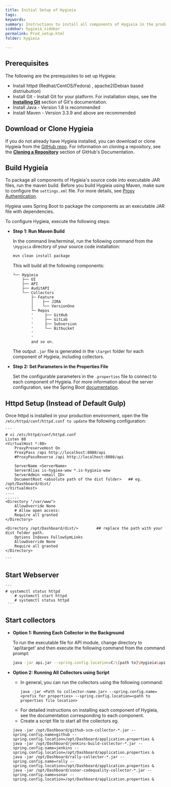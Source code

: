```yaml
---
title: Initial Setup of Hygieia
tags:
keywords:
summary: Instructions to install all components of Hygieia in the production environment
sidebar: hygieia_sidebar
permalink: Prod_setup.html
folder: hygieia

---
```


## Prerequisites

The following are the prerequisites to set up Hygieia:
- Install httpd (Redhat/CentOS/Fedora) , apache2(Debian based distriubution)
- Install Git - Install Git for your platform. For installation steps, see the [**Installing Git**](https://git-scm.com/book/en/v2/Getting-Started-Installing-Git) section of Git's documentation.
- Install Java - Version 1.8 is recommended
- Install Maven - Version 3.3.9 and above are recommended

## Download or Clone Hygieia

If you do not already have Hygieia installed, you can download or clone Hygieia from the [GitHub repo](https://github.com/capitalone/Hygieia). For information on cloning a repository, see the [**Cloning a Repository**](https://help.github.com/articles/cloning-a-repository/) section of GitHub's Documentation.
 
## Build Hygieia

To package all components of Hygieia's source code into executable JAR files, run the maven build. Before you build Hygieia using Maven, make sure to configure the `settings.xml` file. For more details, see [Proxy Authentication](proxyauthentication.md).

Hygieia uses Spring Boot to package the components as an executable JAR file with dependencies.

To configure Hygieia, execute the following steps:

*	**Step 1: Run Maven Build**

	In the command line/terminal, run the following command from the `\Hygieia` directory of your source code installation:
	 
	```bash
	mvn clean install package
	```

	This will build all the following components:

	~~~
	└── Hygieia
		├── UI
		├── API
		├── AuditAPI
		└── Collectors
			├─ Feature
			│    ├── JIRA
			│    └── VersionOne
			└─ Repos
			'     ├── GitHub
			'     ├── GitLab
			'     ├── Subversion 
			'     └── Bitbucket
			'
			'
			and so on. 		   
	~~~

	The output `.jar` file is generated in the `\target` folder for each component of Hygieia, including collectors.

*	**Step 2: Set Parameters in the Properties File**
	
	Set the configurable parameters in the `.properties` file to connect to each component of Hygieia. For more information about the server configuration, see the Spring Boot [documentation](http://docs.spring.io/spring-boot/docs/current-SNAPSHOT/reference/htmlsingle/#boot-features-external-config-application-property-files).

## Httpd Setup (Instead of Default Gulp)
	
Once httpd is installed in your production environment, open the file ```/etc/httpd/conf/httpd.conf to update``` the following configuration:
	
	```
	# vi /etc/httpd/conf/httpd.conf
	Listen 80
	<VirtualHost *:80>
        ProxyPreserveHost On
        ProxyPass /api http://localhost:8080/api
        #ProxyPassReverse /api http://localhost:8080/api

        ServerName <ServerName>
        ServerAlias is-hygiea-wow *.is-hygieia-wow
        ServerAdmin <email ID>
        DocumentRoot <absolute path of the dist folder>   ## eg. /opt/Dashboard/dist/
	</VirtualHost>
	....
	......
	<Directory "/var/www">
	    AllowOverride None
	    # Allow open access:
	    Require all granted
	</Directory>

	<Directory /opt/Dashboard/dist/>		## replace the path with your dist folder path. 
		Options Indexes FollowSymLinks
		AllowOverride None
		Require all granted
	</Directory>

	```
	
## Start Webserver
	```
	# systemctl status httpd
	    # systemctl start httpd
	    # systemctl status httpd 
	 ```
	    
## Start collectors

*	**Option 1: Running Each Collector in the Background**

	To run the executable file for API module, change directory to 'api\target' and then execute the following command from the command prompt:

	```bash
	java -jar api.jar --spring.config.location=C:\[path to]\Hygieia\api\dashboard.properties -Djasypt.encryptor.password=hygieiasecret &
	```
	
*	**Option 2: Running All Collectors using Script**
	
	- In general, you can run the collectors using the following command:
		```
		java -jar <Path to collector-name.jar> --spring.config.name=<prefix for properties> --spring.config.location=<path to properties file location> 
		```
	- For detailed instructions on installing each component of Hygieia, see the documentation corresponding to each component.
	- Create a script file to start all the collectors eg. 
	```
	java -jar /opt/Dashboard/github-scm-collector-*.jar --spring.config.name=github -- 	spring.config.location=/opt/Dashboard/application.properties &  
	java -jar /opt/Dashboard/jenkins-build-collector-*.jar --spring.config.name=jenkins --spring.config.location=/opt/Dashboard/application.properties &
	java -jar /opt/Dashboard/rally-collector-*.jar --spring.config.name=rally --spring.config.location=/opt/Dashboard/application.properties & 
	java -jar /opt/Dashboard/sonar-codequality-collector-*.jar --spring.config.name=sonar --spring.config.location=/opt/Dashboard/application.properties & 
	```
	
	
	
